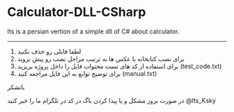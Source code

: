 # Calculator-DLL-CSharp
Its is a persian vertion of a simple dll of C# about calculator.

---------------------------------------------------------------------------------------------------
1. لطفا فایلی رو حذف نکنید
2. برای نصب کتابخانه با عکس ها به ترتیب مراحل نصب رو پیش بروید 
3. برای استفاده از کد های تست محتوات فایل را داخل پروژه بریزید   (test_code.txt)
4. برای توضیح توابع به این فایل مراجعه کنید   (manual.txt) 

باتشکر


در صورت بروز مشکل و یا پیدا کردن باگ در کد در تلگرام ما را خبر کنید @Its_Ksky

